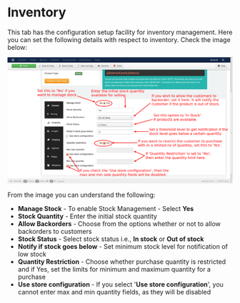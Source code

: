 # Inventory

This tab has the configuration setup facility for inventory management. Here you can set the following details with respect to inventory. Check the image below:

![Simple Inventory](product_simple_inventory.png)

From the image you can understand the following:

* **Manage Stock** - To enable Stock Management - Select **Yes**
* **Stock Quantity** - Enter the initial stock quantity
* **Allow Backorders** - Choose from the options whether or not to allow backorders to customers
* **Stock Status** - Select stock status i.e., **In stock** or **Out of stock**
* **Notify if stock goes below** - Set minimum stock level for notification of low stock
* **Quantity Restriction** - Choose whether purchase quantity is restricted and if Yes, set the limits for minimum and maximum quantity for a purchase
* **Use store configuration** - If you select '**Use store configuration**', you cannot enter max and min quantity fields, as they will be disabled